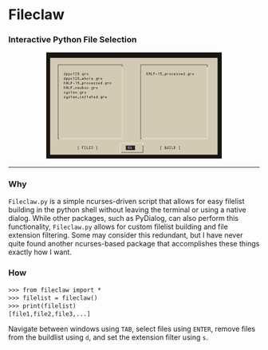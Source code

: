 # Fileclaw
### Interactive Python File Selection

<p align="center">
<img src="image.png" width="70%" height="70%"/>
<p/>

---

### Why

```Fileclaw.py``` is a simple ncurses-driven script that allows for easy filelist building 
in the python shell without leaving the terminal or using a native dialog. While other 
packages, such as PyDialog, can also perform this functionality, ```Fileclaw.py``` allows for
custom filelist building and file extension filtering. Some may consider this redundant, but
I have never quite found another ncurses-based package that accomplishes these things 
exactly how I want.

### How

```
>>> from fileclaw import *
>>> filelist = fileclaw()
>>> print(filelist)
[file1,file2,file3,...]
```

Navigate between windows using ```TAB```, select files using ```ENTER```, remove files 
from the buildlist using ```d```, and set the extension filter using ```s```.
